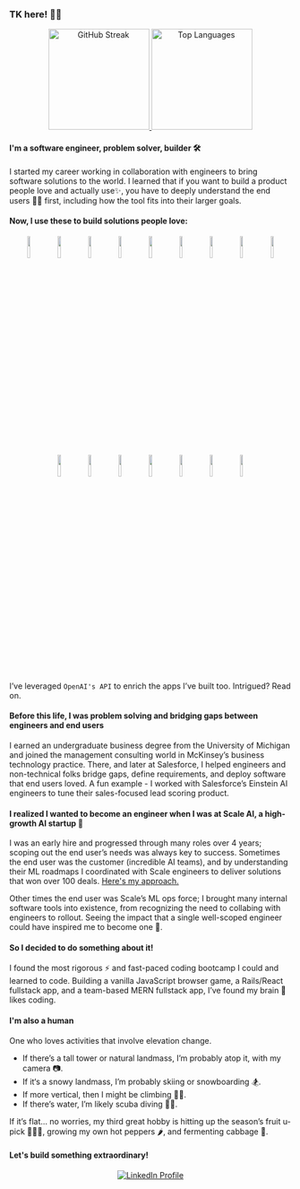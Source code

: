 ### TK here! 👩‍💻

<p align="center">
  <a href="https://git.io/streak-stats">
    <img src="http://github-readme-streak-stats.herokuapp.com?user=taisiat&theme=dark&background=000000" alt="GitHub Streak" height="180">
  </a>
  <a href="https://github.com/anuraghazra/github-readme-stats">
    <img src="https://github-readme-stats.vercel.app/api/top-langs/?username=taisiat&layout=compact&theme=vision-friendly-dark" alt="Top Languages" height="180">
  </a>
</p>

#### I'm a software engineer, problem solver, builder 🛠
I started my career working in collaboration with engineers to bring software solutions to the world. I learned that if you want to build a product people love and actually use✨, you have to deeply understand the end users 🕵️‍♀️ first, including how the tool fits into their larger goals. 

#### Now, I use these to build solutions people love:

<p align="center">
<code><img width="10%" src="https://www.vectorlogo.zone/logos/reactjs/reactjs-ar21.svg"></code>
<code><img width="10%" src="https://www.vectorlogo.zone/logos/javascript/javascript-ar21.svg"></code>
<code><img width="10%" src="https://www.vectorlogo.zone/logos/ruby-lang/ruby-lang-ar21.svg"></code>
<code><img width="10%" src="https://www.vectorlogo.zone/logos/w3_html5/w3_html5-ar21.svg"></code>
<code><img width="10%" src="https://www.vectorlogo.zone/logos/w3_css/w3_css-ar21.svg"></code>
<code><img width="10%" src="https://www.vectorlogo.zone/logos/postgresql/postgresql-ar21.svg"></code>
<code><img width="10%" src="https://www.vectorlogo.zone/logos/mongodb/mongodb-ar21.svg"></code>
<code><img width="10%" src="https://www.vectorlogo.zone/logos/google_maps/google_maps-ar21.svg"></code>
<code><img width="10%" src="https://www.vectorlogo.zone/logos/amazon_aws/amazon_aws-ar21.svg"></code>
<code><img width="10%" src="https://www.vectorlogo.zone/logos/nodejs/nodejs-ar21.svg"></code>
<code><img width="10%" src="https://www.vectorlogo.zone/logos/js_webpack/js_webpack-ar21.svg"></code>
<code><img width="10%" src="https://www.vectorlogo.zone/logos/babeljs/babeljs-ar21.svg"></code>
<code><img width="10%" src="https://www.vectorlogo.zone/logos/npmjs/npmjs-ar21.svg"></code>
<code><img width="10%" src="https://www.vectorlogo.zone/logos/heroku/heroku-ar21.svg"></code>
<code><img width="10%" src="https://www.vectorlogo.zone/logos/github/github-ar21.svg"></code>
<code><img width="10%" src="https://www.vectorlogo.zone/logos/git-scm/git-scm-ar21.svg"></code>
<p/>

I’ve leveraged `OpenAI's API` to enrich the apps I’ve built too. Intrigued? Read on.

#### Before this life, I was problem solving and bridging gaps between engineers and end users
I earned an undergraduate business degree from the University of Michigan and joined the management consulting world in McKinsey’s business technology practice. There, and later at Salesforce, I helped engineers and non-technical folks bridge gaps, define requirements, and deploy software that end users loved. A fun example - I worked with Salesforce’s Einstein AI engineers to tune their sales-focused lead scoring product.

#### I realized I wanted to become an engineer when I was at Scale AI, a high-growth AI startup 🤖
I was an early hire and progressed through many roles over 4 years; scoping out the end user’s needs was always key to success. Sometimes the end user was the customer (incredible AI teams), and by understanding their ML roadmaps I coordinated with Scale engineers to deliver solutions that won over 100 deals. [Here's my approach.](https://scale.com/blog/partnering-with-customers)

Other times the end user was Scale’s ML ops force; I brought many internal software tools into existence, from recognizing the need to collabing with engineers to rollout. Seeing the impact that a single well-scoped engineer could have inspired me to become one 🌟. 

#### So I decided to do something about it!
I found the most rigorous ⚡ and fast-paced coding bootcamp I could and learned to code. Building a vanilla JavaScript browser game, a Rails/React fullstack app, and a team-based MERN fullstack app, I’ve found my brain 🧠 likes coding.

#### I'm also a human
One who loves activities that involve elevation change. 
 - If there’s a tall tower or natural landmass, I’m probably atop it, with my camera 📷. 
 - If it‘s a snowy landmass, I’m probably skiing or snowboarding 🏂.
 - If more vertical, then I might be climbing 🧗‍♀️.
 - If there’s water, I’m likely scuba diving 🧜‍♀️. 

If it’s flat… no worries, my third great hobby is hitting up the season’s fruit u-pick 🍒🍓🍎, growing my own hot peppers 🌶, and fermenting cabbage 🥬.

#### Let's build something extraordinary!

<p align="center">
  <a href="https://www.linkedin.com/in/taisiakaraseva/">
    <img src="https://img.shields.io/badge/linkedin-%230077B5.svg?style=for-the-badge&logo=linkedin" alt="LinkedIn Profile">
  </a>
</p>
